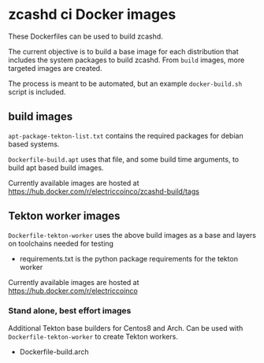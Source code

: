 # zcashd ci Docker images

These Dockerfiles can be used to build zcashd.

The current objective is to build a base image for each distribution that includes the system packages to build zcashd. From `build` images, more targeted images are created.

The process is meant to be automated, but an example `docker-build.sh` script is included.


## build images
`apt-package-tekton-list.txt` contains the required packages for debian based systems.

`Dockerfile-build.apt` uses that file, and some build time arguments, to build apt based build images.

Currently available images are hosted at
https://hub.docker.com/r/electriccoinco/zcashd-build/tags



## Tekton worker images

`Dockerfile-tekton-worker` uses the above build images as a base and layers on toolchains needed for testing

- requirements.txt is the python package requirements for the tekton worker

Currently available images are hosted at https://hub.docker.com/r/electriccoinco


### Stand alone, best effort images

Additional Tekton base builders for Centos8 and Arch. Can be used with `Dockerfile-tekton-worker` to create Tekton workers.

- Dockerfile-build.arch

